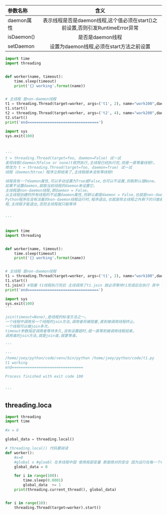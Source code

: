 | 参数名称   |                                     含义                                      |
|:---------- |:-----------------------------------------------------------------------------:|
| daemon属性 | 表示线程是否是daemon线程,这个值必须在start()之前设置,否则引发RuntimeError异常 |
| isDaemon() |                               是否是daemon线程                                |
|    setDaemon        | 设置为daemon线程,必须在start方法之前设置 |                                                                               |

```python
import time
import threading


def worker(name, timeout):
    time.sleep(timeout)
    print('{} working'.format(name))


# 主线程 是non-daemon线程
t1 = threading.Thread(target=worker, args=('t1', 2), name="work100",daemon=True) # 调换5和10看看效果
t1.start()
t2 = threading.Thread(target=worker, args=('t2', 4), name="work200",daemon=False)
t2.start()
print('end================================')

import sys
sys.exit(100)



'''
t = threading.Thread(target=foo, daemon=False) 试一试
发现线程(daemon为false or none)t依然执行,主线程已经执行完,但是一直等着线程t。
修改为 t = threading.Thread(target=foo, daemon=True) 试一试
线程（daemon为true）程序立即结束了,主线程根本没有等线程t

线程具有一个daemon属性,可以手动设置为True或False,也可以不设置,则取默认值None。
如果不设置daemon,就取当前线程的daemon来设置它。
主线程是non-daemon线程,即daemon = False。
从主线程创建的所有线程的不设置daemon属性,则默认都是daemon = False,也就是non-daemon线程。
Python程序在没有活着的non-daemon线程运行时,程序退出,也就是除主线程之外剩下的只能都是daemon线
程,主线程才能退出,否则主线程就只能等待


'''
```

```python

import time
import threading


def worker(name, timeout):
    time.sleep(timeout)
    print('{} working'.format(name))


# 主线程 是non-daemon线程
t1 = threading.Thread(target=worker, args=('t1', 2), name="work100",daemon=True) # 调换5和10看看效果
t1.start()
t1.join() #阻塞 t1线程执行完后 主线调用了t1.join 就必须等待t1完成后在执行 其中 timeout等待的时间 默认为none 永久等待
print('end================================')

import sys
sys.exit(100)
'''

join(timeout=None),是线程的标准方法之一。
一个线程中调用另一个线程的join方法,调用者将被阻塞,直到被调用线程终止。
一个线程可以被join多次。
timeout参数指定调用者等待多久,没有设置超时,就一直等到被调用线程结束。
调用谁的join方法,就是join谁,就要等谁。

'''

'''
/home/joey/python/code/venv/bin/python /home/joey/python/code/t1.py
t1 working
end================================

Process finished with exit code 100


'''
```

## threading.loca


```python
import threading
import time

#x = 0

global_data = threading.local()

# threading.local() 代码要阅读       
def worker():
    #x=0
    #global x #gloabl 在多线程中国 使用局部变量 那是绝对的安全 因为运行在每一个线程中栈
    global_data = 0

    for i in range(100):
        time.sleep(0.0001)
        global_data  += 1
    print(threading.current_thread(), global_data)


for i in range(10):
    threading.Thread(target=worker).start()
```
